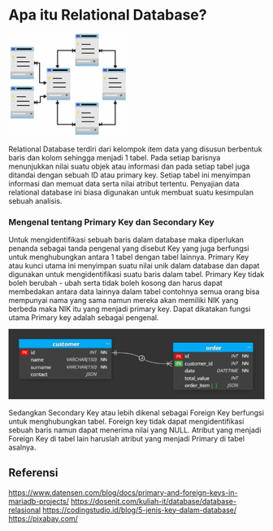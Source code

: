 # **Apa itu Relational Database?**
 
![Relational Database](https://github.com/jabardigitalservice/data-engineering-academy/blob/c6f08ec0a8fbe6a8e9f345f8bc79700a8a24ce79/data_engineering_academy_level_3/relational_database/images/relational%20db.png)

Relational Database terdiri dari kelompok item data yang disusun berbentuk baris dan kolom sehingga menjadi 1 tabel. Pada setiap barisnya menunjukkan nilai suatu objek atau informasi dan pada setiap tabel juga ditandai dengan sebuah ID atau primary key. Setiap tabel ini menyimpan informasi dan memuat data serta nilai atribut tertentu. Penyajian data relational database ini biasa digunakan untuk membuat suatu kesimpulan sebuah analisis.


 
### **Mengenal tentang Primary Key dan Secondary Key**
Untuk mengidentifikasi sebuah baris dalam database maka diperlukan penanda sebagai tanda pengenal yang disebut Key yang juga berfungsi untuk menghubungkan antara 1 tabel dengan tabel lainnya. 
Primary Key atau kunci utama ini menyimpan suatu nilai unik dalam database dan dapat digunakan untuk mengidentifikasi suatu baris dalam tabel. Primary Key tidak boleh berubah - ubah serta tidak boleh kosong dan harus dapat membedakan antara data lainnya dalam tabel contohnya semua orang bisa mempunyai nama yang sama namun mereka akan memiliki NIK yang berbeda maka NIK itu yang menjadi primary key.  Dapat dikatakan fungsi utama Primary key adalah sebagai pengenal.

![Key](https://github.com/jabardigitalservice/data-engineering-academy/blob/c6f08ec0a8fbe6a8e9f345f8bc79700a8a24ce79/data_engineering_academy_level_3/relational_database/images/primary-foreign%20key.png)

Sedangkan Secondary Key atau lebih dikenal sebagai Foreign Key berfungsi untuk menghubungkan tabel. Foreign key tidak dapat mengidentifikasi sebuah baris namun dapat menerima nilai yang NULL. Atribut yang menjadi Foreign Key di tabel lain haruslah atribut yang menjadi Primary di tabel asalnya.


## Referensi

https://www.datensen.com/blog/docs/primary-and-foreign-keys-in-mariadb-projects/
https://dosenit.com/kuliah-it/database/database-relasional
https://codingstudio.id/blog/5-jenis-key-dalam-database/
https://pixabay.com/

